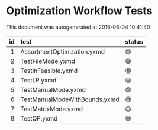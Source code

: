# Optimization Workflow Tests

This document was autogenerated at 2016-06-04 10:41:40






| id|test                          |status  |
|--:|:-----------------------------|:-------|
|  1|AssortmentOptimization.yxmd   |:smile: |
|  2|TestFileMode.yxmd             |:smile: |
|  3|TestInFeasible.yxmd           |:rage:  |
|  4|TestLP.yxmd                   |:smile: |
|  5|TestManualMode.yxmd           |:smile: |
|  6|TestManualModeWithBounds.yxmd |:smile: |
|  7|TestMatrixMode.yxmd           |:smile: |
|  8|TestQP.yxmd                   |:smile: |


